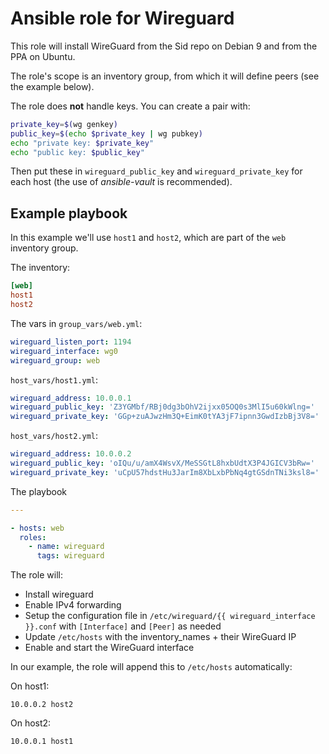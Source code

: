 # Ansible role for Wireguard

This role will install WireGuard from the Sid repo on Debian 9 and from the PPA on Ubuntu.

The role's scope is an inventory group, from which it will define peers (see the example below).

The role does **not** handle keys. You can create a pair with:

```sh
private_key=$(wg genkey)
public_key=$(echo $private_key | wg pubkey)
echo "private key: $private_key"
echo "public key: $public_key"
```

Then put these in `wireguard_public_key` and `wireguard_private_key` for each host (the use of *ansible-vault* is recommended).

## Example playbook

In this example we'll use `host1` and `host2`, which are part of the `web` inventory group.

The inventory:

```ini
[web]
host1
host2
```

The vars in `group_vars/web.yml`:

```yaml
wireguard_listen_port: 1194
wireguard_interface: wg0
wireguard_group: web
```

`host_vars/host1.yml`:

```yaml
wireguard_address: 10.0.0.1
wireguard_public_key: 'Z3YGMbf/RBj0dg3bOhV2ijxx05OQ0s3MlI5u60kWlng='
wireguard_private_key: 'GGp+zuAJwzHm3Q+EimK0tYA3jF7ipnn3GwdIzbBj3V8='
```

`host_vars/host2.yml`:

```yaml
wireguard_address: 10.0.0.2
wireguard_public_key: 'oIQu/u/amX4WsvX/MeSSGtL8hxbUdtX3P4JGICV3bRw='
wireguard_private_key: 'uCpU57hdstHu3JarIm8XbLxbPbNq4gtGSdnTNi3ksl8='
```

The playbook

```yaml
---

- hosts: web
  roles:
    - name: wireguard
      tags: wireguard
```

The role will:

- Install wireguard
- Enable IPv4 forwarding
- Setup the configuration file in `/etc/wireguard/{{ wireguard_interface }}.conf` with `[Interface]` and `[Peer]` as needed
- Update `/etc/hosts` with the inventory_names + their WireGuard IP
- Enable and start the WireGuard interface

In our example, the role will append this to `/etc/hosts` automatically:

On host1:

```
10.0.0.2 host2
```

On host2:

```
10.0.0.1 host1
```
